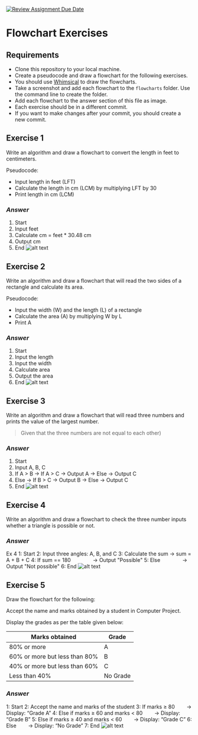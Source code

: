 [![Review Assignment Due Date](https://classroom.github.com/assets/deadline-readme-button-22041afd0340ce965d47ae6ef1cefeee28c7c493a6346c4f15d667ab976d596c.svg)](https://classroom.github.com/a/MaxGg-W5)
# Flowchart Exercises

## Requirements

- Clone this repository to your local machine.
- Create a pseudocode and draw a flowchart for the following exercises.
- You should use [Whimsical](https://whimsical.com) to draw the flowcharts.
- Take a screenshot and add each flowchart to the `flowcharts` folder. Use the command line to create the folder.
- Add each flowchart to the answer section of this file as image.
- Each exercise should be in a different commit.
- If you want to make changes after your commit, you should create a new commit.

## Exercise 1

Write an algorithm and draw a flowchart to convert the length in feet to centimeters.

Pseudocode:

- Input length in feet (LFT)
- Calculate the length in cm (LCM) by multiplying LFT by 30
- Print length in cm (LCM)

### _Answer_
1.	Start
2.	Input feet 
3.	Calculate cm = feet * 30.48 cm 
4.	Output cm 
5.	End 
![alt text](flowcharts/1.png)
## Exercise 2

Write an algorithm and draw a flowchart that will read the two sides of a rectangle and calculate its area.

Pseudocode:

- Input the width (W) and the length (L) of a rectangle
- Calculate the area (A) by multiplying W by L
- Print A

### _Answer_

1.	Start 
2.	Input the length 
3.	Input the width 
4.	Calculate area 
5.	Output the area 
6.	End 
![alt text](flowcharts/2.png)

## Exercise 3

Write an algorithm and draw a flowchart that will read three numbers and prints the value of the largest number.

> Given that the three numbers are not equal to each other)

### _Answer_

1.	Start
2.	Input A, B, C
3.	If   A > B
    ->  If  A > C
     -> Output  A
-> Else 
         -> Output C
4.	Else 
             -> If   B > C
                -> Output B
             -> Else 
                -> Output C 
5.	End
![alt text](flowcharts/3.png)

## Exercise 4

Write an algorithm and draw a flowchart to check the three number inputs whether a triangle is possible or not.

### _Answer_

Ex 4
1: Start
2: Input three angles: A, B, and C
3: Calculate the sum → sum = A + B + C
4: If sum == 180
    → Output "Possible"
 5: Else
    → Output "Not possible"
6: End
![alt text](flowcharts/4.png)

## Exercise 5

Draw the flowchart for the following:

Accept the name and marks obtained by a student in Computer Project.

Display the grades as per the table given below:

| Marks obtained                | Grade    |
| ----------------------------- | -------- |
| 80% or more                   | A        |
| 60% or more but less than 80% | B        |
| 40% or more but less than 60% | C        |
| Less than 40%                 | No Grade |

### _Answer_

1: Start
2: Accept the name and marks of the student
3: If marks ≥ 80
  → Display: “Grade A”
4: Else if marks ≥ 60 and marks < 80
  → Display: “Grade B”
5: Else if marks ≥ 40 and marks < 60
  → Display: “Grade C”
6: Else
  → Display: “No Grade”
7: End
![alt text](flowcharts/5.png)
